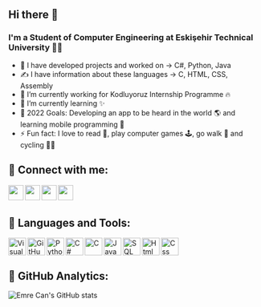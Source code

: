 ## Hi there 👋

### I'm a Student of Computer Engineering at Eskişehir Technical University 👨‍🎓
- 🚀 I have developed projects and worked on -> C#, Python, Java
- ✍ I have information about these languages -> C, HTML, CSS, Assembly
- 🔭 I’m currently working for Kodluyoruz Internship Programme 🔥
- 🌱 I’m currently learning ✨
- 🥅 2022 Goals: Developing an app to be heard in the world 🌎 and learning mobile programming 🤖
- ⚡ Fun fact: I love to read 📘, play computer games 🕹️, go walk 🚶 and cycling 🚴‍♀️

## 🔗 Connect with me:

[<img align="left" width="30" src="https://simpleicons.org/icons/linkedin.svg" />][linkedin]
[<img align="left" width="30" src="https://simpleicons.org/icons/hackerrank.svg" />][hackerrank]
[<img align="left" width="30" src="https://simpleicons.org/icons/instagram.svg" />][instagram]
[<img align="left" width="30" src="https://simpleicons.org/icons/microsoftoutlook.svg" />][outlook]

[linkedin]: https://www.linkedin.com/in/emrecanoner/
[instagram]: https://www.instagram.com/emrecanonercom
[hackerrank]: hackerrank.com/emrecanoner
[outlook]: mailto:emrecanoner@outlook.com
<br />
<br />

## 🔧 Languages and Tools:

<img align="left" alt="Visual Studio Code" width="35px" src="https://simpleicons.org/icons/visualstudiocode.svg" />
<img align="left" alt="GitHub" width="35px" src="https://simpleicons.org/icons/github.svg" />
<img align="left" alt="Python" width="35px" src="https://simpleicons.org/icons/python.svg" />
<img align="left" alt="C#" width="35px" src="https://simpleicons.org/icons/csharp.svg" />
<img align="left" alt="C" width="35px" src="https://simpleicons.org/icons/c.svg" />
<img align="left" alt="Java" width="35px" src="https://simpleicons.org/icons/java.svg" />
<img align="left" alt="SQL" width="35px" src="https://simpleicons.org/icons/sqlite.svg" />
<img align="left" alt="Html" width="35px" src="https://simpleicons.org/icons/html5.svg" />
<img align="left" alt="Css" width="35px" src="https://simpleicons.org/icons/css3.svg" />

<br />
<br />

## 🔧 GitHub Analytics:

![Emre Can's GitHub stats](https://github-readme-stats.vercel.app/api?username=emrecanoner&theme=gruvbox_light&show_icons=true)
<!--
**emrecanoner/emrecanoner** is a ✨ _special_ ✨ repository because its `README.md` (this file) appears on your GitHub profile.

Here are some ideas to get you started:

- 🔭 I’m currently working on ...
- 🌱 I’m currently learning ...
- 👯 I’m looking to collaborate on ...
- 🤔 I’m looking for help with ...
- 💬 Ask me about ...
- 📫 How to reach me: ...
- 😄 Pronouns: ...
- ⚡ Fun fact: ...
-->
